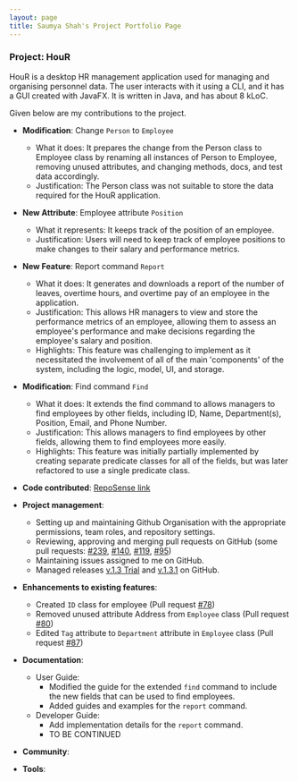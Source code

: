 ```yaml
---
layout: page
title: Saumya Shah's Project Portfolio Page
---
```


### Project: HouR

HouR is a desktop HR management application used for managing and organising personnel data.
The user interacts with it using a CLI, and it has a GUI created with JavaFX.
It is written in Java, and has about 8 kLoC.

Given below are my contributions to the project.

* **Modification**: Change `Person` to `Employee`
    * What it does: It prepares the change from the Person class to Employee class by renaming all instances of Person to Employee, removing unused attributes, and changing methods, docs, and test data accordingly.
    * Justification: The Person class was not suitable to store the data required for the HouR application.

* **New Attribute**: Employee attribute `Position`
    * What it represents: It keeps track of the position of an employee.
    * Justification: Users will need to keep track of employee positions to make changes to their salary and performance metrics.

* **New Feature**: Report command `Report`
    * What it does: It generates and downloads a report of the number of leaves, overtime hours, and overtime pay of an employee in the application.
    * Justification: This allows HR managers to view and store the performance metrics of an employee, allowing them to assess an employee's performance and make decisions regarding the employee's salary and position.
    * Highlights: This feature was challenging to implement as it necessitated the involvement of all of the main 'components' of the system, including the logic, model, UI, and storage.

* **Modification**: Find command `Find`
    * What it does: It extends the find command to allows managers to find employees by other fields, including ID, Name, Department(s), Position, Email, and Phone Number.
    * Justification: This allows managers to find employees by other fields, allowing them to find employees more easily.
    * Highlights: This feature was initially partially implemented by creating separate predicate classes for all of the fields, but was later refactored to use a single predicate class.

* **Code contributed**: [RepoSense link](https://nus-cs2103-ay2324s1.github.io/tp-dashboard/?search=LordSaumya&breakdown=true)

* **Project management**:
  * Setting up and maintaining Github Organisation with the appropriate permissions, team roles, and repository settings.
  * Reviewing, approving and merging pull requests on GitHub (some pull requests: [#239](https://github.com/AY2324S1-CS2103T-W12-1/tp/pull/239), [#140](https://github.com/AY2324S1-CS2103T-W12-1/tp/pull/140), [#119](https://github.com/AY2324S1-CS2103T-W12-1/tp/pull/119), [#95](https://github.com/AY2324S1-CS2103T-W12-1/tp/pull/95))
  * Maintaining issues assigned to me on GitHub.
  * Managed releases [v.1.3 Trial](https://github.com/AY2324S1-CS2103T-W12-1/tp/releases/tag/v1.3.trial) and [v.1.3.1](https://github.com/AY2324S1-CS2103T-W12-1/tp/releases/tag/v1.3.1) on GitHub.

* **Enhancements to existing features**:
  * Created `ID` class for employee (Pull request [#78](https://github.com/AY2324S1-CS2103T-W12-1/tp/pull/78/))
  * Removed unused attribute Address from `Employee` class (Pull request [#80](https://github.com/AY2324S1-CS2103T-W12-1/tp/pull/80))
  * Edited `Tag` attribute to `Department` attribute in `Employee` class (Pull request [#87](https://github.com/AY2324S1-CS2103T-W12-1/tp/pull/87))

* **Documentation**:
    * User Guide:
        * Modified the guide for the extended `find` command to include the new fields that can be used to find employees.
        * Added guides and examples for the `report` command.
    * Developer Guide:
        * Add implementation details for the `report` command.
        * TO BE CONTINUED

* **Community**:

* **Tools**:
